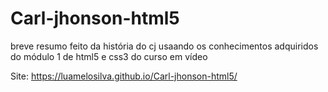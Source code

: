 # Carl-jhonson-html5
 breve resumo feito da história do cj usaando os conhecimentos adquiridos do módulo 1 de html5 e css3 do curso em vídeo
 
 
Site: https://luamelosilva.github.io/Carl-jhonson-html5/
